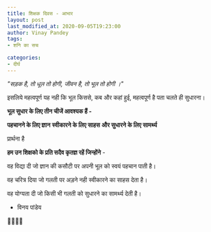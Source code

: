 ```yaml
---
title: शिक्षक दिवस - आभार
layout: post
last_modified_at: 2020-09-05T19:23:00
author: Vinay Pandey
tags:
- शनि का सच

categories:
- दीर्घ
---
```

*"सड़क है, तो धूल तो होगी,*
*जीवन है, तो भूल तो होगी ।"*

इसलिये महत्वपूर्ण यह नही कि
भूल किससे, कब और कहां हुई, महत्वपूर्ण है पता चलते ही सुधारना। 

**भूल सुधार के लिए तीन चीजें आवश्यक हैं -**

**पहचानने के लिए ज्ञान**
**स्वीकारने के लिए साहस** 
**और सुधारने के लिए सामर्थ्य**

प्रार्थना है 

**हम उन शिक्षको के प्रति सदैव कृतज्ञ रहें जिन्होंने**  -

वह विद्या दी जो ज्ञान की कसौटी पर अपनी भूल को स्वयं पहचान पाती है।

वह चरित्र दिया जो गलती पर अड़ने नही स्वीकारने का साहस देता है।

वह योग्यता दी जो किसी भी गलती को सुधारने  का सामर्थ्य देती है। 

- विनय पांडेय

🙏🌷🌷🙏



